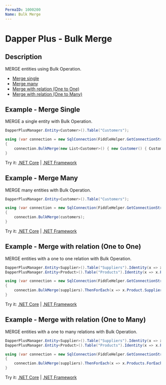 ```yaml
---
PermaID: 1000200
Name: Bulk Merge
---
```


# Dapper Plus - Bulk Merge

## Description
MERGE entities using Bulk Operation.

- [Merge single](#example---merge-single)
- [Merge many](#example---merge-many)
- [Merge with relation (One to One)](#example---merge-with-relation-one-to-one)
- [Merge with relation (One to Many)](#example---merge-with-relation-one-to-many)

## Example - Merge Single
MERGE a single entity with Bulk Operation.

```csharp
DapperPlusManager.Entity<Customer>().Table("Customers"); 

using (var connection = new SqlConnection(FiddleHelper.GetConnectionStringSqlServerW3Schools()))
{
    connection.BulkMerge(new List<Customer>() { new Customer() { CustomerName = "ExampleBulkMerge", ContactName = "Example Name :" +  1}});
}        
```
Try it: [.NET Core](https://dotnetfiddle.net/MVW9uO) | [.NET Framework](https://dotnetfiddle.net/EOby5U)

## Example - Merge Many
MERGE many entities with Bulk Operation.

```csharp
DapperPlusManager.Entity<Customer>().Table("Customers"); 

using (var connection = new SqlConnection(FiddleHelper.GetConnectionStringSqlServerW3Schools()))
{
    connection.BulkMerge(customers);
}
```
Try it: [.NET Core](https://dotnetfiddle.net/qHxfT9) | [.NET Framework](https://dotnetfiddle.net/Ncp8RC)

## Example - Merge with relation (One to One)
MERGE entities with a one to one relation with Bulk Operation.

```csharp
DapperPlusManager.Entity<Supplier>().Table("Suppliers").Identity(x => x.SupplierID);
DapperPlusManager.Entity<Product>().Table("Products").Identity(x => x.ProductID);

using (var connection = new SqlConnection(FiddleHelper.GetConnectionStringSqlServerW3Schools()))
{    
    connection.BulkMerge(suppliers).ThenForEach(x => x.Product.SupplierID = x.SupplierID).ThenBulkMerge(x => x.Product);
}
```
Try it: [.NET Core](https://dotnetfiddle.net/1lGd5X) | [.NET Framework](https://dotnetfiddle.net/zUIMnK)

## Example - Merge with relation (One to Many)
MERGE entities with a one to many relations with Bulk Operation.

```csharp
DapperPlusManager.Entity<Supplier>().Table("Suppliers").Identity(x => x.SupplierID);
DapperPlusManager.Entity<Product>().Table("Products").Identity(x => x.ProductID);

using (var connection = new SqlConnection(FiddleHelper.GetConnectionStringSqlServerW3Schools()))
{
    connection.BulkMerge(suppliers).ThenForEach(x => x.Products.ForEach(y => y.SupplierID =  x.SupplierID)).ThenBulkMerge(x => x.Products);
}
```
Try it: [.NET Core](https://dotnetfiddle.net/bYDz5C) | [.NET Framework](https://dotnetfiddle.net/YM0zev)

